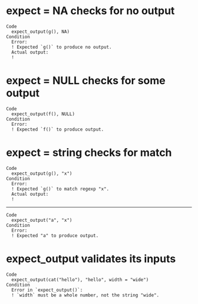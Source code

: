 # expect = NA checks for no output

    Code
      expect_output(g(), NA)
    Condition
      Error:
      ! Expected `g()` to produce no output.
      Actual output:
      !

# expect = NULL checks for some output

    Code
      expect_output(f(), NULL)
    Condition
      Error:
      ! Expected `f()` to produce output.

# expect = string checks for match

    Code
      expect_output(g(), "x")
    Condition
      Error:
      ! Expected `g()` to match regexp "x".
      Actual output:
      !

---

    Code
      expect_output("a", "x")
    Condition
      Error:
      ! Expected "a" to produce output.

# expect_output validates its inputs

    Code
      expect_output(cat("hello"), "hello", width = "wide")
    Condition
      Error in `expect_output()`:
      ! `width` must be a whole number, not the string "wide".

